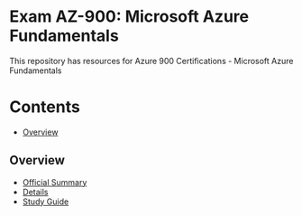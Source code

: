 
# Exam AZ-900: Microsoft Azure Fundamentals 

This repository has resources for Azure 900 Certifications - Microsoft Azure Fundamentals 

# Contents
- [Overview](#overview)

## Overview <a name="overview"></a>
- [Official Summary](https://docs.microsoft.com/en-us/certifications/azure-fundamentals/)
- [Details](https://docs.microsoft.com/en-us/certifications/azure-fundamentals/)
- [Study Guide](https://query.prod.cms.rt.microsoft.com/cms/api/am/binary/RE3VwUY)
